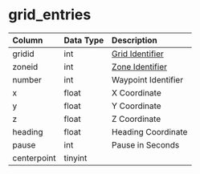 # grid\_entries

| Column | Data Type | Description |
| :--- | :--- | :--- |
| gridid | int | [Grid Identifier](grid.md) |
| zoneid | int | [Zone Identifier](https://eqemu.gitbook.io/server/categories/zones/zone-list) |
| number | int | Waypoint Identifier |
| x | float | X Coordinate |
| y | float | Y Coordinate |
| z | float | Z Coordinate |
| heading | float | Heading Coordinate |
| pause | int | Pause in Seconds |
| centerpoint | tinyint |  |

